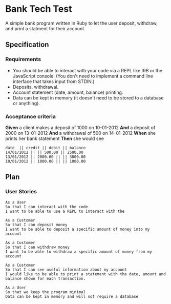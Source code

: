 # Bank Tech Test
 
A simple bank program written in Ruby to let the user deposit, withdraw, and print a statment for their account.
 
## Specification
 
### Requirements
 
- You should be able to interact with your code via a REPL like IRB or the JavaScript console. (You don't need to implement a command line interface that takes input from STDIN.)
- Deposits, withdrawal.
- Account statement (date, amount, balance) printing.
- Data can be kept in memory (it doesn't need to be stored to a database or anything).
 
### Acceptance criteria
 
**Given** a client makes a deposit of 1000 on 10-01-2012
**And** a deposit of 2000 on 13-01-2012
**And** a withdrawal of 500 on 14-01-2012
**When** she prints her bank statement
**Then** she would see
 
```
date  || credit || debit || balance
14/01/2012 || || 500.00 || 2500.00
13/01/2012 || 2000.00 || || 3000.00
10/01/2012 || 1000.00 || || 1000.00
```
 
## Plan
 
### User Stories
 
```
As a User
So that I can interact with the code
I want to be able to use a REPL to interact with the
```

```
As a Customer
So that I can deposit money
I want to be able to deposit a specific amount of money into my account
```

```
As a Customer
So that I can withdraw money
I want to be able to withdraw a specific amount of money from my account
```

```
As a Customer
So that I can see useful information about my account
I would like to be able to print a statement with the date, amount and balance shown for each transaction.
```

```
As a User
So that we keep the program minimal
Data can be kept in memory and will not require a database
```

